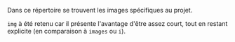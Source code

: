 Dans ce répertoire se trouvent les images spécifiques au projet.

`img` à été retenu car il présente l'avantage d'être assez court, tout en restant explicite (en comparaison à `images` ou `i`).